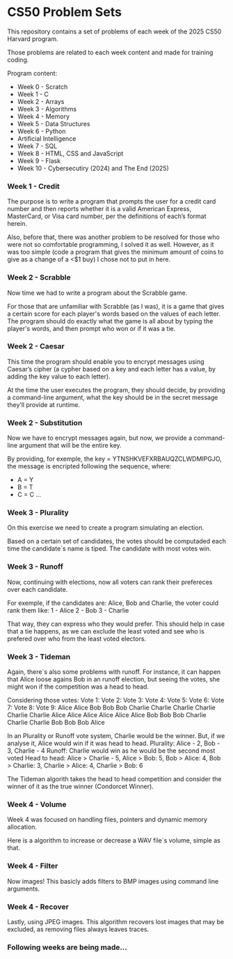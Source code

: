 # CS50 Problem Sets
This repository contains a set of problems of each week of the 2025 CS50 Harvard program.

Those problems are related to each week content and made for training coding.

Program content:
  - Week 0 - Scratch
  - Week 1 - C
  - Week 2 - Arrays
  - Week 3 - Algorithms
  - Week 4 - Memory
  - Week 5 - Data Structures
  - Week 6 - Python
  - Artificial Intelligence
  - Week 7 - SQL
  - Week 8 - HTML, CSS and JavaScript
  - Week 9 - Flask
  - Week 10 - Cybersecutiry (2024) and The End (2025)

### Week 1 - Credit
The purpose is to write a program that prompts the user for a credit card number and then reports whether it is a valid American Express, MasterCard, or Visa card number, per the definitions of each’s format herein.

Also, before that, there was another problem to be resolved for those who were not so comfortable programming, I solved it as well. However, as it was too simple (code a program that gives the minimum amount of coins to give as a change of a <$1 buy) I chose not to put in here.

### Week 2 - Scrabble
Now time we had to write a program about the Scrabble game.

For those that are unfamiliar with Scrabble (as I was), it is a game that gives a certain score for each player's words based on the values of each letter.
The program should do exactly what the game is all about by typing the player's words, and then prompt who won or if it was a tie.

### Week 2 - Caesar
This time the program should enable you to encrypt messages using Caesar’s cipher (a cypher based on a key and each letter has a value, by adding the key value to each letter). 

At the time the user executes the program, they should decide, by providing a command-line argument, what the key should be in the secret message they’ll provide at runtime.

### Week 2 - Substitution
Now we have to encrypt messages again, but now, we provide a command-line argument that will be the entire key.

By providing, for exemple, the key = YTNSHKVEFXRBAUQZCLWDMIPGJO, the message is encripted following the sequence, where:
- A = Y
- B = T
- C = C
...

### Week 3 - Plurality
On this exercise we need to create a program simulating an election.

Based on a certain set of candidates, the votes should be computaded each time the candidate`s name is tiped.
The candidate with most votes win.

### Week 3 - Runoff
Now, continuing with elections, now all voters can rank their prefereces over each candidate.

For exemple, if the candidates are: Alice, Bob and Charlie, the voter could rank them like:
1 - Alice
2 - Bob
3 - Charlie

That way, they can express who they would prefer. This should help in case that a tie happens, as we can exclude the least voted and see who is prefered over who from the least voted electors.

### Week 3 - Tideman
Again, there`s also some problems with runoff. For instance, it can happen that Alice loose agains Bob in an runoff election, but seeing the votes, she might won if the competition was a head to head.

Considering those votes:
Vote 1:    Vote 2:    Vote 3:    Vote 4:    Vote 5:    Vote 6:    Vote 7:    Vote 8:    Vote 9:
Alice      Alice      Bob        Bob        Bob        Charlie    Charlie    Charlie    Charlie
Charlie    Charlie    Alice      Alice      Alice      Alice      Alice      Alice      Bob
Bob        Bob        Charlie    Charlie    Charlie    Bob        Bob        Bob        Alice

In an Plurality or Runoff vote system, Charlie would be the winner. But, if we analyse it, Alice would win if it was head to head.
Plurality: Alice - 2, Bob - 3, Charlie - 4
Runoff: Charlie would win as he would be the second most voted
Head to head: Alice > Charlie - 5, Alice > Bob: 5, Bob > Alice: 4, Bob > Charlie: 3, Charlie > Alice: 4, Charlie > Bob: 6

The Tideman algorith takes the head to head competition and consider the winner of it as the true winner (Condorcet Winner).

### Week 4 - Volume
Week 4 was focused on handling files, pointers and dynamic memory allocation.

Here is a algorithm to increase or decrease a WAV file`s volume, simple as that.

### Week 4 - Filter
Now images! This basicly adds filters to BMP images using command line arguments.

### Week 4 - Recover
Lastly, using JPEG images. This algorithm recovers lost images that may be excluded, as removing files always leaves traces.

### Following weeks are being made...
